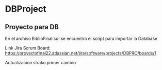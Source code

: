 # DBProject
Proyecto para DB
----------------
En el archivo BiblioFinal.sql se encuentra el script para importar la Database

Link Jira Scrum Board: https://proyectofinal22.atlassian.net/jira/software/projects/DBPRO/boards/1

Actualizacion strako primer cambio

